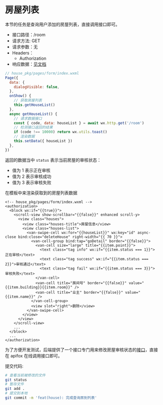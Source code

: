 # 房屋列表

本节的任务是查询用户添加的房屋列表，直接调用接口即可。

- 接口路径：/room
- 请求方法: GET
- 请求参数：无
- Headers：
  - Authorization
- 响应数据：[见文档](https://www.apifox.cn/apidoc/shared-8d66c345-7a9a-4844-9a5a-1201852f6faa/api-41400750)

```javascript
// house_pkg/pages/form/index.wxml
Page({
  data: {
    dialogVisible: false,
  },
  onShow() {
    // 获取房屋列表
    this.getHouseList()
  },
  async getHouseList() {
    // 请求数据接口
    const { code, data: houseList } = await wx.http.get('/room')
    // 检测接口返回的结果
    if (code !== 10000) return wx.utils.toast()
    // 渲染数据
    this.setData({ houseList })
  },
})
```

返回的数据当中 `status` 表示当前房屋的审核状态：

- 值为 1 表示正在审核
- 值为 2 表示审核成功
- 值为 3 表示审核失败

在模板中来渲染获取到的房屋列表数据

```xml{8-19}
<!-- house_pkg/pages/form/index.wxml -->
<authorization>
  <block wx:if="{{true}}">
    <scroll-view show-scrollbar="{{false}}" enhanced scroll-y>
      <view class="houses">
        <view class="houses-title">房屋信息</view>
        <view class="houses-list">
          <van-swipe-cell wx:for="{{houseList}}" wx:key="id" async-close bind:close="deleteHouse" right-width="{{ 70 }}">
            <van-cell-group bind:tap="goDetail" border="{{false}}">
              <van-cell size="large" title="{{item.point}}">
                <text class="tag info" wx:if="{{item.status === 1}}">正在审核</text>
                <text class="tag success" wx:if="{{item.status === 2}}">审核通过</text>
                <text class="tag fail" wx:if="{{item.status === 3}}">审核失败</text>
              </van-cell>
              <van-cell title="房间号" border="{{false}}" value="{{item.building}}{{item.room}}" />
              <van-cell title="业主" border="{{false}}" value="{{item.name}}" />
            </van-cell-group>
            <view slot="right">删除</view>
          </van-swipe-cell>
        </view>
      </view>
    </scroll-view>
    ...
  </block>
  ...
</authorization>
```

为了方便开发测试，后端提供了一个接口专门用来修改房屋审核状态的[接口](https://www.apifox.cn/apidoc/shared-8d66c345-7a9a-4844-9a5a-1201852f6faa/api-42672273)，直接在 apifox 在线调用接口即可。

提交代码:

```bash
# 查看当前被修改的文件
git status
# 暂存文件
git add .
# 提交到本地
git commit -m 'feat(house): 完成查询房到列表'
```